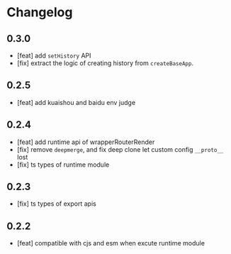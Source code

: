 # Changelog

## 0.3.0

- [feat] add `setHistory` API
- [fix] extract the logic of creating history from `createBaseApp`.

## 0.2.5

- [feat] add kuaishou and baidu env judge

## 0.2.4

- [feat] add runtime api of wrapperRouterRender
- [fix] remove `deepmerge`, and fix deep clone let custom config `__proto__` lost
- [fix] ts types of runtime module

## 0.2.3

- [fix] ts types of export apis

## 0.2.2

- [feat] compatible with cjs and esm when excute runtime module

